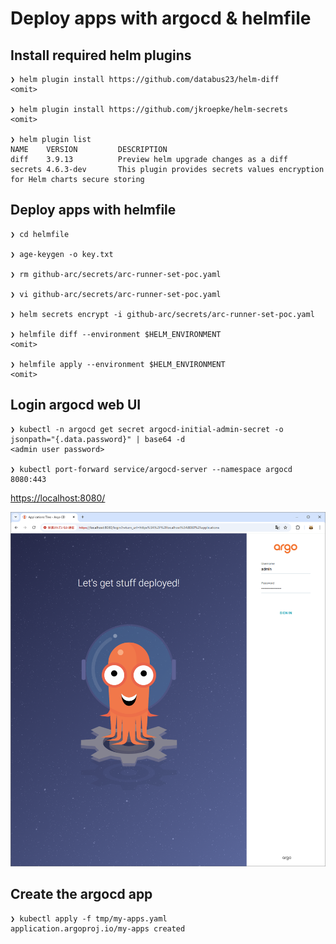 # Deploy apps with argocd & helmfile

## Install required helm plugins

```console
❯ helm plugin install https://github.com/databus23/helm-diff
<omit>

❯ helm plugin install https://github.com/jkroepke/helm-secrets
<omit>

❯ helm plugin list
NAME    VERSION         DESCRIPTION
diff    3.9.13          Preview helm upgrade changes as a diff
secrets 4.6.3-dev       This plugin provides secrets values encryption for Helm charts secure storing
```

## Deploy apps with helmfile

```console
❯ cd helmfile

❯ age-keygen -o key.txt

❯ rm github-arc/secrets/arc-runner-set-poc.yaml

❯ vi github-arc/secrets/arc-runner-set-poc.yaml

❯ helm secrets encrypt -i github-arc/secrets/arc-runner-set-poc.yaml

❯ helmfile diff --environment $HELM_ENVIRONMENT
<omit>

❯ helmfile apply --environment $HELM_ENVIRONMENT
<omit>
```

## Login argocd web UI

```console
❯ kubectl -n argocd get secret argocd-initial-admin-secret -o jsonpath="{.data.password}" | base64 -d
<admin user password>

❯ kubectl port-forward service/argocd-server --namespace argocd 8080:443
```

<https://localhost:8080/>

![login_web_ui](./docs/images/login_web_ui.png)

## Create the argocd app

```console
❯ kubectl apply -f tmp/my-apps.yaml
application.argoproj.io/my-apps created
```
